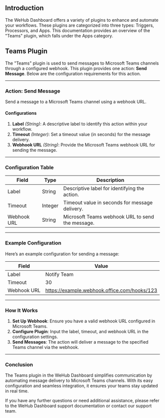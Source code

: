 
## Introduction
The WeHub Dashboard offers a variety of plugins to enhance and automate your workflows. These plugins are categorized into three types: Triggers, Processors, and Apps. This documentation provides an overview of the "Teams" plugin, which falls under the Apps category.

## Teams Plugin
The "Teams" plugin is used to send messages to Microsoft Teams channels through a configured webhook. This plugin provides one action: **Send Message**. Below are the configuration requirements for this action.

---

### **Action: Send Message**
Send a message to a Microsoft Teams channel using a webhook URL.

#### **Configurations**
1. **Label** *(String)*: A descriptive label to identify this action within your workflow.
2. **Timeout** *(Integer)*: Set a timeout value (in seconds) for the message delivery.
3. **Webhook URL** *(String)*: Provide the Microsoft Teams webhook URL for sending the message.

---

### **Configuration Table**

| Field         | Type      | Description                                         |
|---------------|-----------|-----------------------------------------------------|
| Label         | String    | Descriptive label for identifying the action.       |
| Timeout       | Integer   | Timeout value in seconds for message delivery.      |
| Webhook URL   | String    | Microsoft Teams webhook URL to send the message.    |

---

### **Example Configuration**
Here’s an example configuration for sending a message:

| Field         | Value                                      |
|---------------|--------------------------------------------|
| Label         | Notify Team                               |
| Timeout       | 30                                         |
| Webhook URL   | https://example.webhook.office.com/hooks/123 |

---

### **How It Works**
1. **Set Up Webhook**: Ensure you have a valid webhook URL configured in Microsoft Teams.
2. **Configure Plugin**: Input the label, timeout, and webhook URL in the configuration settings.
3. **Send Messages**: The action will deliver a message to the specified Teams channel via the webhook.

---

### **Conclusion**
The Teams plugin in the WeHub Dashboard simplifies communication by automating message delivery to Microsoft Teams channels. With its easy configuration and seamless integration, it ensures your teams stay updated in real time.

If you have any further questions or need additional assistance, please refer to the WeHub Dashboard support documentation or contact our support team.
